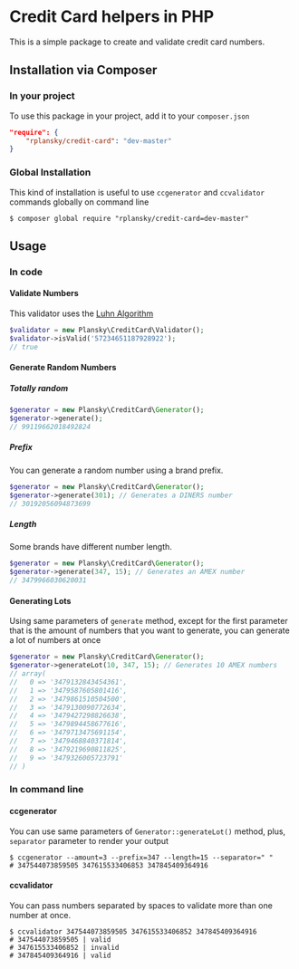 # Credit Card helpers in PHP

This is a simple package to create and validate credit card numbers.

## Installation via Composer

### In your project

To use this package in your project, add it to your `composer.json`

```json
"require": {
    "rplansky/credit-card": "dev-master"
}
```

### Global Installation

This kind of installation is useful to use `ccgenerator` and `ccvalidator`
commands globally on command line

```shell
$ composer global require "rplansky/credit-card=dev-master"
```

## Usage

### In code

#### Validate Numbers

This validator uses the [Luhn Algorithm](http://en.wikipedia.org/wiki/Luhn_algorithm)

```php
$validator = new Plansky\CreditCard\Validator();
$validator->isValid('57234651187928922');
// true
```

#### Generate Random Numbers

##### Totally random

```php
$generator = new Plansky\CreditCard\Generator();
$generator->generate();
// 99119662018492824
```

##### Prefix

You can generate a random number using a brand prefix.

```php
$generator = new Plansky\CreditCard\Generator();
$generator->generate(301); // Generates a DINERS number
// 30192056094873699
```

##### Length

Some brands have different number length.

```php
$generator = new Plansky\CreditCard\Generator();
$generator->generate(347, 15); // Generates an AMEX number
// 3479966030620031
```

#### Generating Lots

Using same parameters of `generate` method, except for the first parameter that
is the amount of numbers that you want to generate, you can generate a lot of
numbers at once

```php
$generator = new Plansky\CreditCard\Generator();
$generator->generateLot(10, 347, 15); // Generates 10 AMEX numbers
// array(
//   0 => '3479132843454361',
//   1 => '3479587605801416',
//   2 => '3479861510504500',
//   3 => '3479130090772634',
//   4 => '3479427298826638',
//   5 => '3479894458677616',
//   6 => '3479713475691154',
//   7 => '3479468840371814',
//   8 => '3479219690811825',
//   9 => '3479326005723791'
// )
```

### In command line

#### ccgenerator

You can use same parameters of `Generator::generateLot()` method, plus,
`separator` parameter to render your output

```shell
$ ccgenerator --amount=3 --prefix=347 --length=15 --separator=" "
# 347544073859505 347615533406853 347845409364916
```

#### ccvalidator

You can pass numbers separated by spaces to validate more than one number at
once.

```shell
$ ccvalidator 347544073859505 347615533406852 347845409364916
# 347544073859505 | valid
# 347615533406852 | invalid
# 347845409364916 | valid
```
